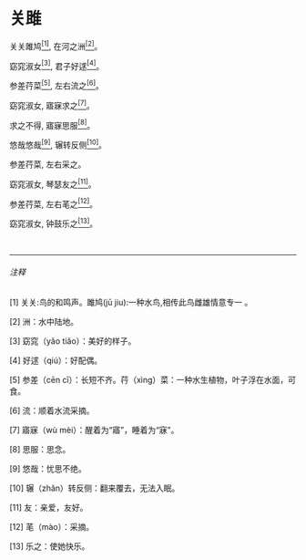 <h1 class="article-title"> 关雎 </h1>
<p class="article-center">关关雎鸠<a href="#1" class="article-link"><sup>[1]</sup></a>, 在河之洲<a href="#2" class="article-link"><sup>[2]</sup></a>。</p>
<p class="article-center">窈窕淑女<a href="#3" class="article-link"><sup>[3]</sup></a>, 君子好逑<a href="#4" class="article-link"><sup>[4]</sup></a>。</p>
<p class="article-center">参差荇菜<a href="#5" class="article-link"><sup>[5]</sup></a>, 左右流之<a href="#6" class="article-link"><sup>[6]</sup></a>。</p>
<p class="article-center">窈窕淑女, 寤寐求之<a href="#7" class="article-link"><sup>[7]</sup></a>。</p>
<p class="article-center">求之不得, 寤寐思服<a href="#8" class="article-link"><sup>[8]</sup></a>。</p>
<p class="article-center">悠哉悠哉<a href="#9" class="article-link"><sup>[9]</sup></a>, 辗转反侧<a href="#10" class="article-link"><sup>[10]</sup></a>。</p>
<p class="article-center">参差荇菜, 左右采之。</p>
<p class="article-center">窈窕淑女, 琴瑟友之<a href="#11" class="article-link"><sup>[11]</sup></a>。</p>
<p class="article-center">参差荇菜, 左右芼之<a href="#12" class="article-link"><sup>[12]</sup></a>。</p>
<p class="article-center">窈窕淑女, 钟鼓乐之<a href="#13" class="article-link"><sup>[13]</sup></a>。</p>
<br>
<hr>

<h6> 注释 </h6>

<p class="article-comment"><a id="1">[1]</a> 关关:鸟的和鸣声。雎鸠(jū jiu):一种水鸟,相传此鸟雌雄情意专一 。</p>
<p class="article-comment"><a id="2">[2]</a> 洲：水中陆地。</p>
<p class="article-comment"><a id="3">[3]</a> 窈窕（yǎo tiǎo）：美好的样子。</p>
<p class="article-comment"><a id="4">[4]</a> 好逑（qiú）：好配偶。 </p>
<p class="article-comment"><a id="5">[5]</a> 参差（cēn cī）：长短不齐。荇（xìnɡ）菜：一种水生植物，叶子浮在水面，可食。</p>
<p class="article-comment"><a id="6">[6]</a> 流：顺着水流采摘。 </p>
<p class="article-comment"><a id="7">[7]</a> 寤寐（wù mèi）：醒着为“寤”，睡着为“寐”。</p>
<p class="article-comment"><a id="8">[8]</a> 思服：思念。 </p>
<p class="article-comment"><a id="9">[9]</a> 悠哉：忧思不绝。</p>
<p class="article-comment"><a id="10">[10]</a> 辗（zhǎn）转反侧：翻来覆去，无法入眠。</p>
<p class="article-comment"><a id="11">[11]</a> 友：亲爱，友好。</p>
<p class="article-comment"><a id="12">[12]</a> 芼（mào）：采摘。</p>
<p class="article-comment"><a id="13">[13]</a> 乐之：使她快乐。</p>